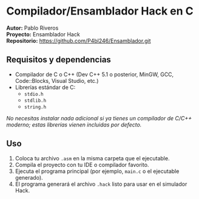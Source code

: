 <!DOCTYPE html>
<html lang="es">
<head>
  <meta charset="UTF-8">
  <title>README - Ensamblador Hack en C</title>
</head>
<body>
  <h1>Compilador/Ensamblador Hack en C</h1>
  <p>
    <strong>Autor:</strong> Pablo Riveros<br>
    <strong>Proyecto:</strong> Ensamblador Hack<br>
    <strong>Repositorio:</strong> <a href="https://github.com/P4bl246/Ensamblador.git">https://github.com/P4bl246/Ensamblador.git</a>
  </p>

  <h2>Requisitos y dependencias</h2>
  <ul>
    <li>Compilador de C o C++ (Dev C++ 5.1 o posterior, MinGW, GCC, Code::Blocks, Visual Studio, etc.)</li>
    <li>Librerías estándar de C:
      <ul>
        <li><code>stdio.h</code></li>
        <li><code>stdlib.h</code></li>
        <li><code>string.h</code></li>
      </ul>
    </li>
  </ul>
  <p>
    <em>No necesitas instalar nada adicional si ya tienes un compilador de C/C++ moderno; estas librerías vienen incluidas por defecto.</em>
  </p>

  <h2>Uso</h2>
  <ol>
    <li>Coloca tu archivo <code>.asm</code> en la misma carpeta que el ejecutable.</li>
    <li>Compila el proyecto con tu IDE o compilador favorito.</li>
    <li>Ejecuta el programa principal (por ejemplo, <code>main.c</code> o el ejecutable generado).</li>
    <li>El programa generará el archivo <code>.hack</code> listo para usar en el simulador Hack.</li>
  </ol>
</body>
</html>

